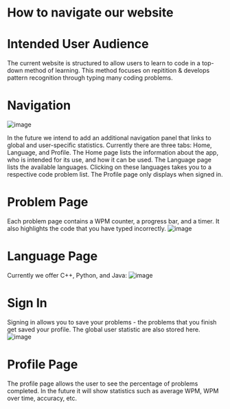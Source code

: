 # How to navigate our website

# Intended User Audience
The current website is structured to allow users to learn to code in a top-down method of learning. This method focuses on repitition & develops pattern recognition through typing many coding problems.

# Navigation
![image](https://user-images.githubusercontent.com/31222197/145154483-409424f5-6cae-4324-b438-f3e0f79a286d.png)

In the future we intend to add an additional navigation panel that links to global and user-specific statistics.
Currently there are three tabs: Home, Language, and Profile. 
The Home page lists the information about the app, who is intended for its use, and how it can be used.
The Language page lists the available languages. Clicking on these languages takes you to a respective code problem list.
The Profile page only displays when signed in.

# Problem Page
Each problem page contains a WPM counter, a progress bar, and a timer. It also highlights
the code that you have typed incorrectly.
![image](https://user-images.githubusercontent.com/31222197/145155064-9022b174-a0cf-4b35-9aed-7d796a9a2942.png)

# Language Page
Currently we offer C++, Python, and Java:
![image](https://user-images.githubusercontent.com/31222197/145155497-477b005f-fa70-4668-9406-dc9ea092a8e3.png)

# Sign In
Signing in allows you to save your problems - the problems that you finish get saved your profile. The global user statistic are also stored here.
![image](https://user-images.githubusercontent.com/31222197/145155815-df95ce0a-a5d8-4258-9f89-9ca8acb67b5a.png)

# Profile Page
The profile page allows the user to see the percentage of problems completed. In the future it will show statistics such as average WPM, WPM over time, accuracy, etc.

